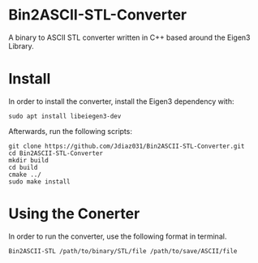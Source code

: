 # Bin2ASCII-STL-Converter
A binary to ASCII STL converter written in C++ based around the Eigen3 Library.

# Install
In order to install the converter, install the Eigen3 dependency with: 

```
sudo apt install libeiegen3-dev
```

Afterwards, run the following scripts:

```
git clone https://github.com/Jdiaz031/Bin2ASCII-STL-Converter.git
cd Bin2ASCII-STL-Converter
mkdir build
cd build
cmake ../
sudo make install
```

# Using the Conerter
In order to run the converter, use the following format in terminal.

```
Bin2ASCII-STL /path/to/binary/STL/file /path/to/save/ASCII/file
```
